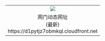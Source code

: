 ﻿<table>
  <tr></tr>
  <tr><td colspan=2 align=center><img src="https://d1pytjz7obmkql.cloudfront.net/Up/oGate.jpg" /></td></tr>
  <tr><td colspan=2 align=center>网门动态网址<br/>(最新)
<br>https://d1pytjz7obmkql.cloudfront.net
<br/>
    </td>
  </tr>
</table>
